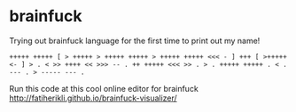 # brainfuck
Trying out brainfuck language for the first time to print out my name!

```
+++++ +++++ [ > +++++ > +++++ +++++ > +++++ +++++ <<< - ] +++ [ >+++++ <- ] > . < >> ++++ << >>> -- . ++ +++++ <<< >> . > . +++++ +++++ . < . --- . > ----- --- .
```

Run this code at this cool online editor for brainfuck
http://fatiherikli.github.io/brainfuck-visualizer/
